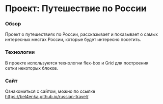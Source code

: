 # Проект: Путешествие по России

### Обзор
Проект о путешествиях по России, рассказывает и показывает о самых 
интересных местах России, которые будет интересно посетить.

### Технологии
В проекте используются технологии flex-box и Grid для построения сетки 
некоторых блоков.

### Сайт
Ознакомиться с сайтом, можно по ссылке https://bel4enka.github.io/russian-travel/